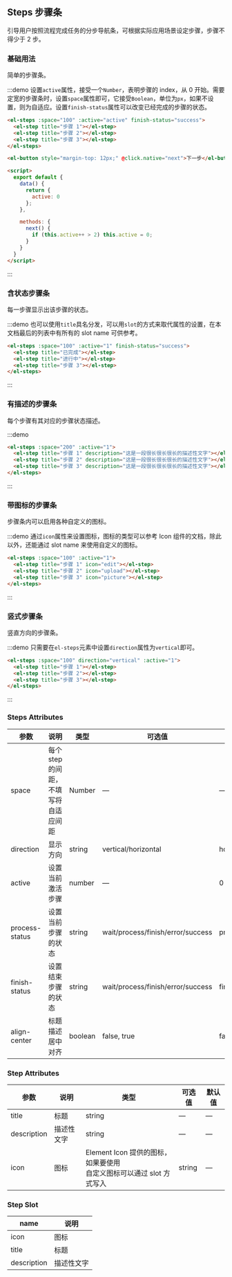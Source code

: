 <script>
  export default {
    data() {
      return {
        active: 0
      };
    },

    methods: {
      next() {
        if (this.active++ > 2) this.active = 0;
      }
    }
  }
</script>

## Steps 步骤条
引导用户按照流程完成任务的分步导航条，可根据实际应用场景设定步骤，步骤不得少于 2 步。

### 基础用法

简单的步骤条。

:::demo 设置`active`属性，接受一个`Number`，表明步骤的 index，从 0 开始。需要定宽的步骤条时，设置`space`属性即可，它接受`Boolean`，单位为`px`，如果不设置，则为自适应。设置`finish-status`属性可以改变已经完成的步骤的状态。
```html
<el-steps :space="100" :active="active" finish-status="success">
  <el-step title="步骤 1"></el-step>
  <el-step title="步骤 2"></el-step>
  <el-step title="步骤 3"></el-step>
</el-steps>

<el-button style="margin-top: 12px;" @click.native="next">下一步</el-button>

<script>
  export default {
    data() {
      return {
        active: 0
      };
    },

    methods: {
      next() {
        if (this.active++ > 2) this.active = 0;
      }
    }
  }
</script>
```
:::

### 含状态步骤条

每一步骤显示出该步骤的状态。

:::demo 也可以使用`title`具名分发，可以用`slot`的方式来取代属性的设置，在本文档最后的列表中有所有的 slot name 可供参考。
```html
<el-steps :space="100" :active="1" finish-status="success">
  <el-step title="已完成"></el-step>
  <el-step title="进行中"></el-step>
  <el-step title="步骤 3"></el-step>
</el-steps>
```
:::

### 有描述的步骤条

每个步骤有其对应的步骤状态描述。

:::demo
```html
<el-steps :space="200" :active="1">
  <el-step title="步骤 1" description="这是一段很长很长很长的描述性文字"></el-step>
  <el-step title="步骤 2" description="这是一段很长很长很长的描述性文字"></el-step>
  <el-step title="步骤 3" description="这是一段很长很长很长的描述性文字"></el-step>
</el-steps>
```
:::

### 带图标的步骤条
步骤条内可以启用各种自定义的图标。

:::demo 通过`icon`属性来设置图标，图标的类型可以参考 Icon 组件的文档，除此以外，还能通过 slot name 来使用自定义的图标。
```html
<el-steps :space="100" :active="1">
  <el-step title="步骤 1" icon="edit"></el-step>
  <el-step title="步骤 2" icon="upload"></el-step>
  <el-step title="步骤 3" icon="picture"></el-step>
</el-steps>
```
:::

### 竖式步骤条

竖直方向的步骤条。

:::demo 只需要在`el-steps`元素中设置`direction`属性为`vertical`即可。
```html
<el-steps :space="100" direction="vertical" :active="1">
  <el-step title="步骤 1"></el-step>
  <el-step title="步骤 2"></el-step>
  <el-step title="步骤 3"></el-step>
</el-steps>
```
:::

### Steps Attributes

| 参数      | 说明    | 类型      | 可选值       | 默认值   |
|---------- |-------- |---------- |-------------  |-------- |
| space | 每个 step 的间距，不填写将自适应间距 | Number | — | — |
| direction | 显示方向 | string | vertical/horizontal | horizontal |
| active | 设置当前激活步骤  | number | — | 0 |
| process-status | 设置当前步骤的状态 | string | wait/process/finish/error/success | process |
| finish-status | 设置结束步骤的状态 | string | wait/process/finish/error/success | finish |
| align-center | 标题描述居中对齐 | boolean | false, true | false |

### Step Attributes
| 参数      | 说明    | 类型      | 可选值       | 默认值   |
|---------- |-------- |---------- |-------------  |-------- |
| title | 标题 | string | — | — |
| description | 描述性文字 | string | — | — |
| icon | 图标 | Element Icon 提供的图标，如果要使用<br>自定义图标可以通过 slot 方式写入 | string | — |

### Step Slot
| name | 说明  |
|----|----|
| icon | 图标 |
| title | 标题 |
| description | 描述性文字 |
